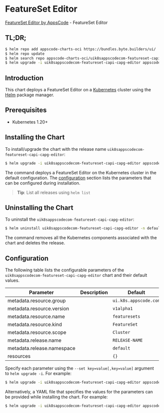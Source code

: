 # FeatureSet Editor

[FeatureSet Editor by AppsCode](https://appscode.com) - FeatureSet Editor

## TL;DR;

```bash
$ helm repo add appscode-charts-oci https://bundles.byte.builders/ui/
$ helm repo update
$ helm search repo appscode-charts-oci/uik8sappscodecom-featureset-capi-capg-editor --version=v0.5.0
$ helm upgrade -i uik8sappscodecom-featureset-capi-capg-editor appscode-charts-oci/uik8sappscodecom-featureset-capi-capg-editor -n default --create-namespace --version=v0.5.0
```

## Introduction

This chart deploys a FeatureSet Editor on a [Kubernetes](http://kubernetes.io) cluster using the [Helm](https://helm.sh) package manager.

## Prerequisites

- Kubernetes 1.20+

## Installing the Chart

To install/upgrade the chart with the release name `uik8sappscodecom-featureset-capi-capg-editor`:

```bash
$ helm upgrade -i uik8sappscodecom-featureset-capi-capg-editor appscode-charts-oci/uik8sappscodecom-featureset-capi-capg-editor -n default --create-namespace --version=v0.5.0
```

The command deploys a FeatureSet Editor on the Kubernetes cluster in the default configuration. The [configuration](#configuration) section lists the parameters that can be configured during installation.

> **Tip**: List all releases using `helm list`

## Uninstalling the Chart

To uninstall the `uik8sappscodecom-featureset-capi-capg-editor`:

```bash
$ helm uninstall uik8sappscodecom-featureset-capi-capg-editor -n default
```

The command removes all the Kubernetes components associated with the chart and deletes the release.

## Configuration

The following table lists the configurable parameters of the `uik8sappscodecom-featureset-capi-capg-editor` chart and their default values.

|         Parameter          | Description |             Default              |
|----------------------------|-------------|----------------------------------|
| metadata.resource.group    |             | <code>ui.k8s.appscode.com</code> |
| metadata.resource.version  |             | <code>v1alpha1</code>            |
| metadata.resource.name     |             | <code>featuresets</code>         |
| metadata.resource.kind     |             | <code>FeatureSet</code>          |
| metadata.resource.scope    |             | <code>Cluster</code>             |
| metadata.release.name      |             | <code>RELEASE-NAME</code>        |
| metadata.release.namespace |             | <code>default</code>             |
| resources                  |             | <code>{}</code>                  |


Specify each parameter using the `--set key=value[,key=value]` argument to `helm upgrade -i`. For example:

```bash
$ helm upgrade -i uik8sappscodecom-featureset-capi-capg-editor appscode-charts-oci/uik8sappscodecom-featureset-capi-capg-editor -n default --create-namespace --version=v0.5.0 --set metadata.resource.group=ui.k8s.appscode.com
```

Alternatively, a YAML file that specifies the values for the parameters can be provided while
installing the chart. For example:

```bash
$ helm upgrade -i uik8sappscodecom-featureset-capi-capg-editor appscode-charts-oci/uik8sappscodecom-featureset-capi-capg-editor -n default --create-namespace --version=v0.5.0 --values values.yaml
```
